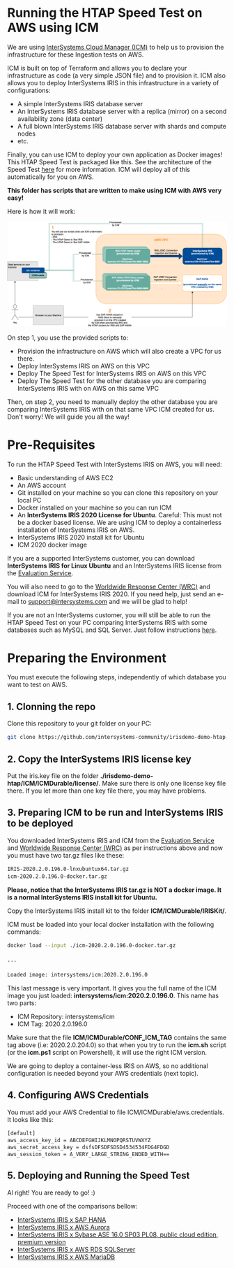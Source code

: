 # Running the HTAP Speed Test on AWS using ICM

We are using [InterSystems Cloud Manager (ICM)](https://docs.intersystems.com/irislatest/csp/docbook/Doc.View.cls?KEY=GICM_oview) to help us to provision the infrastructure for these Ingestion tests on AWS. 

ICM is built on top of Terraform and allows you to declare your infrastructure as code (a very simple JSON file) and to provision it. ICM also allows you to deploy InterSystems IRIS in this infrastructure in a variety of configurations:
* A simple InterSystems IRIS database server
* An InterSystems IRIS database server with a replica (mirror) on a second availability zone (data center)
* A full blown InterSystems IRIS database server with shards and compute nodes
* etc.

Finally, you can use ICM to deploy your own application as Docker images! This HTAP Speed Test is packaged like this. See the architecture of the Speed Test [here](https://github.com/intersystems-community/irisdemo-demo-htap/blob/master/README.md) for more information. ICM will deploy all of this automatically for you on AWS.

**This folder has scripts that are written to make using ICM with AWS very easy!** 

Here is how it will work:

![Deployment Diagram on AWS](/ICM/aws_speedtest_deployment.png?raw=true)

On step 1, you use the provided scripts to:
* Provision the infrastructure on AWS which will also create a VPC for us there.
* Deploy InterSystems IRIS on AWS on this VPC
* Deploy The Speed Test for InterSystems IRIS on AWS on this VPC
* Deploy The Speed Test for the other database you are comparing InterSystems IRIS with on AWS on this same VPC

Then, on step 2, you need to manually deploy the other database you are comparing InterSystems IRIS with on that same VPC ICM created for us. Don't worry! We will guide you all the way!

# Pre-Requisites

To run the HTAP Speed Test with InterSystems IRIS on AWS, you will need:
* Basic understanding of AWS EC2 
* An AWS account
* Git installed on your machine so you can clone this repository on your local PC
* Docker installed on your machine so you can run ICM
* An **InterSystems IRIS 2020 License for Ubuntu**. Careful: This must not be a docker based license. We are using ICM to deploy a containerless installation of InterSystems IRIS on AWS.
* InterSystems IRIS 2020 install kit for Ubuntu
* ICM 2020 docker image

If you are a supported InterSystems customer, you can download **InterSystems IRIS for Linux Ubuntu** and an InterSystems IRIS license from the [Evaluation Service](https://evaluation.intersystems.com).

You will also need to go to the [Worldwide Response Center (WRC)](https://wrc.intersystems.com) and download ICM for InterSystems IRIS 2020. If you need help, just send an e-mail to support@intersystems.com and we will be glad to help!

If you are not an InterSystems customer, you will still be able to run the HTAP Speed Test on your PC comparing InterSystems IRIS with some databases such as MySQL and SQL Server. Just follow instructions [here](https://github.com/intersystems-community/irisdemo-demo-htap/blob/master/README.md).


# Preparing the Environment

You must execute the following steps, independently of which database you want to test on AWS.

## 1. Clonning the repo

Clone this repository to your git folder on your PC:

```bash
git clone https://github.com/intersystems-community/irisdemo-demo-htap
```

## 2. Copy the InterSystems IRIS license key

Put the iris.key file on the folder **./irisdemo-demo-htap/ICM/ICMDurable/license/**. Make sure there is only one license key file there. If you let more than one key file there, you may have problems.

## 3. Preparing ICM to be run and InterSystems IRIS to be deployed

You downloaded InterSystems IRIS and ICM from the [Evaluation Service](https://evaluation.intersystems.com) and [Worldwide Response Center (WRC)](https://wrc.intersystems.com) as per instructions above and now you must have two tar.gz files like these:

```bash
IRIS-2020.2.0.196.0-lnxubuntux64.tar.gz
icm-2020.2.0.196.0-docker.tar.gz
```

**Please, notice that the InterSystems IRIS tar.gz is NOT a docker image. It is a normal InterSystems IRIS install kit for Ubuntu.**

Copy the InterSystems IRIS install kit to the folder **ICM/ICMDurable/IRISKit/**.

ICM must be loaded into your local docker installation with the following commands:
```bash
docker load --input ./icm-2020.2.0.196.0-docker.tar.gz

...

Loaded image: intersystems/icm:2020.2.0.196.0
```

This last message is very important. It gives you the full name of the ICM image you just loaded: **intersystems/icm:2020.2.0.196.0**. This name has two parts: 
- ICM Repository: intersystems/icm
- ICM Tag: 2020.2.0.196.0

Make sure that the file **ICM/ICMDurable/CONF_ICM_TAG** contains the same tag above (i.e: 2020.2.0.204.0) so that when you try to run the **icm.sh** script (or the **icm.ps1** script on Powershell), it will use the right ICM version.

We are going to deploy a container-less IRIS on AWS, so no additional configuration is needed beyond your AWS credentials (next topic). 

## 4. Configuring AWS Credentials

You must add your AWS Credential to file ICM/ICMDurable/aws.credentials. It looks like this:

```
[default]
aws_access_key_id = ABCDEFGHIJKLMNOPQRSTUVWXYZ
aws_secret_access_key = dsfsDFSDFSDSD4534534FDG4FDGD
aws_session_token = A_VERY_LARGE_STRING_ENDED_WITH==
```

## 5. Deploying and Running the Speed Test

Al right! You are ready to go! :)

Proceed with one of the comparisons bellow:
* [InterSystems IRIS x SAP HANA](/ICM/DOC/IRIS_x_SAPHANA.md)
* [InterSystems IRIS x AWS Aurora](/ICM/DOC/IRIS_x_AWSAuroraMySql.md)
* [InterSystems IRIS x Sybase ASE 16.0 SP03 PL08, public cloud edition, premium version](/ICM/DOC/IRIS_x_SAPSybaseASE.md)	
* [InterSystems IRIS x AWS RDS SQLServer](/ICM/DOC/IRIS_x_MSSQLServerEnterprise.md)
* [InterSystems IRIS x AWS MariaDB](/ICM/DOC/IRIS_x_AWSMariaDB.md)